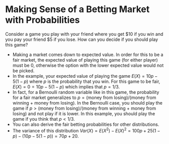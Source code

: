 # Making Sense of a Betting Market with Probabilities

Consider a game you play with your friend where you get \$10 if you win and you pay your friend ​\$5 if you lose. How can you decide if you should play this game?

- Making a market comes down to expected value. In order for this to be a fair market, the expected value of playing this game (for either player) must be 0, otherwise the option with the lower expected value would not be picked.
- In the example, your expected value of playing the game $E(X) = 10p - 5(1-p)$ where $p$ is the probability that you win. For this game to be fair, $E(X) = 0 = 10p - 5(1-p)$ which implies that $p = 1/3$.
- In fact, for a Bernoulli random variable like in this game, the probability for a fair market generalizes to $p = (\text{money from losing})/\text{(money from winning + money from losing)}$. In the Bernoulli case, you should play the game if $p > (\text{money from losing})/\text{(money from winning + money from losing)}$ and not play if it is lower. In this example, you should play the game if you think that $p < 1/3$.
- You can also derive the fair betting probabilities for other distributions.
- The variance of this distribution $Var(X) = E(X^2)-E(X)^2 = 100p + 25(1-p) - (10p - 5(1-p)) = 70p + 20$.